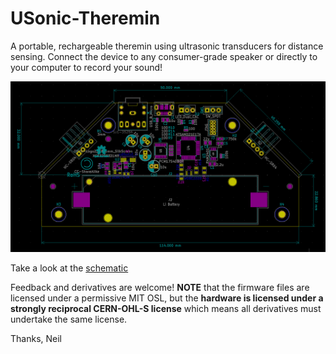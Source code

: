 # USonic-Theremin
A portable, rechargeable theremin using ultrasonic transducers for distance sensing. Connect the device to any consumer-grade speaker or directly to your computer to record your sound!

<img src="PCB_Capture.png"/>

Take a look at the <a href="Schematic_Capture.pdf">schematic<a/>
  
Feedback and derivatives are welcome! **NOTE** that the firmware files are licensed under a permissive MIT OSL, but the **hardware is licensed under a strongly reciprocal CERN-OHL-S license** which means all derivatives must undertake the same license.

Thanks,
Neil

